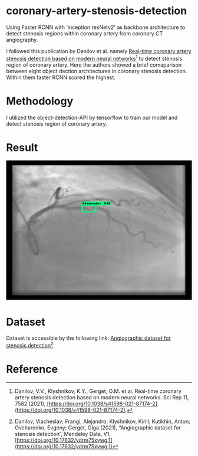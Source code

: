 # coronary-artery-stenosis-detection
Using Faster RCNN with 'inception resNetv2' as backbone architecture to detect stenosis regions within coronary artery from coronary CT angiography.

I followed this publication by Danilov et al. namely [Real-time coronary artery stenosis detection based on modern neural networks](https://www.nature.com/articles/s41598-021-87174-2)[^1] to detect stenosis region of coronary artery. Here the authors showed a brief comaparison between eight object dection architectures in coronary stenosis detection. Within them faster RCNN scored the highest. 

# Methodology
I utilized the object-detection-API by tensorflow to train our model and detect stenosis region of coronary artery. 

# Result
![result](https://github.com/arrafi-musabbir/coronary-artery-stenosis-detection/blob/main/featured.png)

# Dataset
Dataset is accessible by the following link: [Angiographic dataset for stenosis detection](https://data.mendeley.com/datasets/ydrm75xywg/1)[^2]


# Reference 

[^1]: Danilov, V.V., Klyshnikov, K.Y., Gerget, O.M. et al. Real-time coronary artery stenosis detection based on modern neural networks. Sci Rep 11, 7582 (2021),  [https://doi.org/10.1038/s41598-021-87174-2](https://doi.org/10.1038/s41598-021-87174-2).
[^2]: Danilov, Viacheslav; Frangi, Alejandro; Klyshnikov, Kirill; Kutikhin, Anton; Ovcharenko, Evgeny; Gerget, Olga (2021), “Angiographic dataset for stenosis detection”, Mendeley Data, V1, [https://doi.org/10.17632/ydrm75xywg.1](https://doi.org/10.17632/ydrm75xywg.1)
